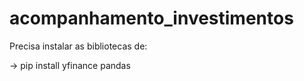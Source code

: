 # acompanhamento_investimentos

Precisa instalar as bibliotecas de:

 -> pip install yfinance pandas